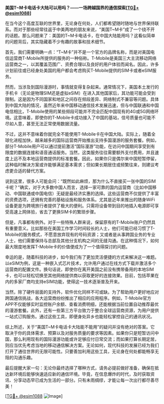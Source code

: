 **美国T~M卡电话卡大陆可以用吗？——一场跨越国界的通信探索[[TG💪+ @esim1088](https://t.me/s/esim1088)]**

在当今这个高度互联的世界里，无论身在何处，人们都希望随时随地与世界保持联系。而对于那些经常往返于中美两地的朋友来说，“美国T~M卡”成了一个绕不开的话题。那么问题来了：美国的T~M卡电话卡，在中国大陆能用吗？这看似简单的问题背后，其实隐藏着不少有趣的故事和技术细节。

首先，我们需要明确一点：“T~M卡”并不是一个官方的品牌名称，而是对美国电信运营商T-Mobile所提供的服务的一种俗称。T-Mobile是美国三大主流移动网络运营商之一，以其覆盖范围广、资费合理以及良好的用户体验而闻名。因此，许多计划前往或已经身处美国的用户都会考虑购买T-Mobile提供的SIM卡或者eSIM服务。

然而，当涉及到国际漫游时，事情就变得复杂起来。通常情况下，美国本土发行的手机卡（无论是物理SIM还是虚拟eSIM）在进入其他国家后，其功能可能会受到限制。这是因为不同国家和地区之间存在频段差异、网络制式不兼容等问题。具体到中国大陆的情况，虽然近年来中国移动通信技术发展迅速，但与中国联通和中国电信相比，T-Mobile使用的某些频段可能并不完全匹配中国现有的4G或5G网络环境。这意味着，即使你的T-Mobile卡成功接入了中国的基站，信号质量也可能不尽如人意，甚至无法正常使用数据流量。

不过，这并不意味着你就完全不能使用T-Mobile卡在中国大陆。实际上，随着全球化进程加快，越来越多的国际运营商开始推出支持多国漫游的服务套餐。例如，部分T-Mobile用户可以通过提前激活“国际漫游”功能，在访问中国期间享受到有限度的数据连接和语音通话服务。当然，这类服务往往需要额外支付费用，并且速度上远不及本地运营商提供的标准套餐。因此，如果你只是偶尔来中国短暂停留，这种临时解决方案或许能够满足基本需求；但如果长期居住或频繁往来，则建议考虑更合适的替代方案。

说到这里，很多人可能会问：“既然如此麻烦，那为什么不直接买一张中国的SIM卡呢？”确实，对于大多数中国人而言，选择一家可靠的国内运营商（比如中国移动、中国联通或中国电信）无疑是最经济实惠的选择。这些运营商不仅提供了丰富的资费选项，还拥有完善的基础设施和服务体系。尤其是近年来推出的随身WiFi设备更是为跨境旅行者提供了极大的便利。只需将设备带到目的地插入电源即可享受高速上网体验，省去了更换SIM卡的繁琐步骤。

但是，凡事都有例外。对于一些特殊人群来说，保留原有的T-Mobile账户仍然具有重要意义。比如那些在美国工作学习时间较长的人士，他们可能已经习惯了T-Mobile的服务模式，不愿意放弃现有的号码资源；又或者是从事跨国业务的专业人士，他们需要保持与总部及其他分支机构之间的无缝沟通。在这种情况下，如何最大限度地发挥T-Mobile卡的价值便成为了一个值得探讨的问题。

幸运的是，随着科技的进步，如今我们有了更加灵活便捷的方式来解决这一难题。以eSIM为例，这是一种嵌入式芯片技术，允许用户通过在线方式下载并激活多个运营商的配置文件。换句话说，即使你在离开美国之前没有携带备用的本地SIM卡，也可以轻松切换至其他网络提供商以获取更好的连接效果。目前，包括苹果在内的多家厂商均支持eSIM功能，使得这一技术逐渐普及开来。

当然，除了硬件层面的支持外，软件优化同样不可或缺。为了帮助用户更好地应对跨国通信挑战，各大运营商纷纷推出了相应的应用程序。例如，T-Mobile官方APP不仅能够实时监控账户余额、查看消费明细，还能根据当前位置自动推荐最优的漫游套餐。此外，还有一些第三方平台致力于整合全球运营商资源，为用户提供一站式订购服务。通过这些工具，即便身处异乡也能轻松掌控自己的通讯状况。

综上所述，关于“美国T~M卡电话卡大陆能不能用”的疑问并没有绝对的答案。它取决于你的具体需求、预算以及对服务质量的要求等因素。如果你只是短暂访问中国，那么利用现有的国际漫游功能或许足够应付日常交流；而如果打算长期定居，则应当优先考虑当地的移动通信解决方案。无论如何，现代科技的发展已经为我们打开了通往世界的无限可能性。只要善加利用这些工具，无论身在何处都能畅享无阻的沟通乐趣。

最后提醒大家一句：无论你最终选择了哪种方式，请务必提前做好准备，确保在抵达新环境后能够快速适应新的通信环境。毕竟，在信息爆炸的时代，及时获取资讯、分享动态早已成为生活的一部分。只有未雨绸缪，才能让每一次出行都尽善尽美！

[[TG💪+ @esim1088](https://t.me/s/esim1088) ![Image](https://i.postimg.cc/4NQfJmqS/Snipaste-2025-05-13-00-14-12.png)]